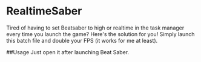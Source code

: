 # RealtimeSaber

Tired of having to set Beatsaber to high or realtime in the task manager every time you launch the game? Here's the solution for you! Simply launch this batch file and double your FPS (it works for me at least).


##Usage
Just open it after launching Beat Saber.
